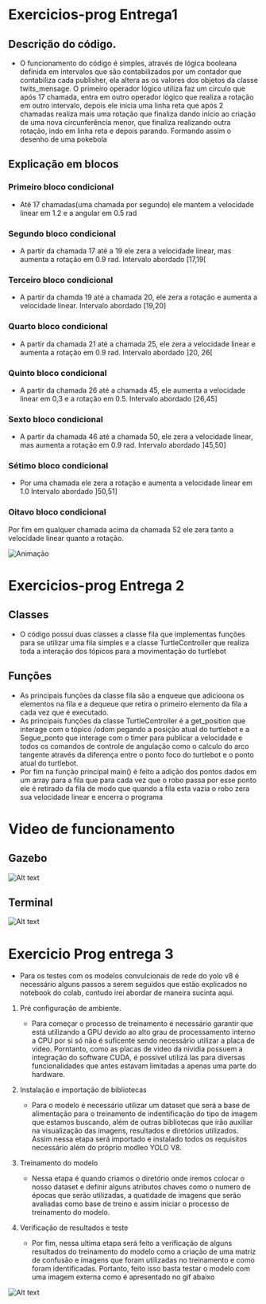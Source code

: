 # Exercicios-prog Entrega1

## Descrição do código.

- O funcionamento do código é simples, através de lógica booleana definida em intervalos que são contabilizados por um contador que contabiliza cada publisher, ela altera as os valores dos objetos da classe twits_mensage. O primeiro operador lógico utiliza faz um circulo que após 17 chamada, entra em outro operador lógico que realiza a rotação em outro intervalo, depois ele inicia uma linha reta que após 2 chamadas realiza mais uma rotação que finaliza dando inicio ao criação de uma nova circunferência menor, que finaliza realizando outra rotação, indo em linha reta e depois parando. Formando assim o desenho de uma pokebola

## Explicação em blocos

### Primeiro bloco condicional

- Até 17 chamadas(uma chamada por segundo) ele mantem a velocidade linear em 1.2 e a angular em 0.5 rad

### Segundo bloco condicional

- A partir da chamada 17 até a 19 ele zera a velocidade linear, mas aumenta a rotação em 0.9 rad. Intervalo abordado [17,19[

### Terceiro bloco condicional

- A partir da chamda 19 até a chamada 20, ele zera a rotação e aumenta a velocidade linear. Intervalo abordado [19,20]

### Quarto bloco condicional

- A partir da chamada 21 até a chamada 25, ele zera a velocidade linear e aumenta a rotação em 0.9 rad. Intervalo abordado ]20, 26[

### Quinto bloco condicional

- A partir da chamada 26 até a chamada 45, ele aumenta a velocidade linear em 0,3 e a rotação em 0.5. Intervalo abordado [26,45]

### Sexto bloco condicional

- A partir da chamada 46 até a chamada 50, ele zera a velocidade linear, mas aumenta a rotação em 0.9 rad. Intervalo abordado ]45,50]

### Sétimo bloco condicional

- Por uma chamada ele zera a rotação e aumenta a velocidade linear em 1.0 Intervalo abordado ]50,51]

### Oitavo bloco condicional

Por fim em qualquer chamada acima da chamada 52 ele zera tanto a velocidade linear quanto a rotação.

![Animação](https://user-images.githubusercontent.com/99265654/234142377-d7bd4aad-80ee-4bb2-8415-2b664b177ee2.gif)

# Exercicios-prog Entrega 2

## Classes

- O código possui duas classes a classe fila que implementas funções para se utilizar uma fila simples e a classe TurtleController que realiza toda a interação dos tópicos para a movimentação do turtlebot

## Funções

- As principais funções da classe fila são a enqueue que adicioona os elementos na fila e a dequeue que retira o primeiro elemento da fila a cada vez que é executado.
- As principais funções da classe TurtleController é a get_position que interage com o tópico /odom pegando a posição atual do turtlebot e a Segue_ponto que interage com o timer para publicar a velocidade e todos os comandos de controle de angulação como o calculo do arco tangente através da diferença entre o ponto foco do turtlebot e o ponto atual do turtlebot.
- Por fim na função principal main() é feito a adição dos pontos dados em um array para a fila que para cada vez que o robo passa por esse ponto ele é retirado da fila de modo que quando a fila esta vazia o robo zera sua velocidade linear e encerra o programa

# Video de funcionamento

## Gazebo

![Alt text](Videos/Anima%C3%A7%C3%A3o.gif)

## Terminal

![Alt text](Videos/turtlebot.gif)

# Exercicio Prog entrega 3

- Para os testes com os modelos convulcionais de rede do yolo v8 é necessário alguns passos a serem seguidos que estão explicados no notebook do colab, contudo irei abordar de maneira sucinta aqui.

1. Pré configuração de ambiente.

   - Para começar o processo de treinamento é necessário garantir que está utilizando a GPU devido ao alto grau de processamento interno a CPU por si só não é suficente sendo necessário utilizar a placa de video. Porntanto, como as placas de video da nividia possuem a integração do software CUDA, é possivel utilizá las para diversas funcionalidades que antes estavam limitadas a apenas uma parte do hardware.

2. Instalação e importação de bibliotecas

   - Para o modelo é necessário utilizar um dataset que será a base de alimentação para o treinamento de indentificação do tipo de imagem que estamos buscando, além de outras bibliotecas que irão auxiliar na visualização das imagens, resultados e diretórios utilizados. Assim nessa etapa será importado e instalado todos os requisitos necessário além do próprio modleo YOLO V8.

3. Treinamento do modelo

   - Nessa etapa é quando criamos o diretório onde iremos colocar o nosso dataset e definir alguns atributos chaves como o numero de épocas que serão utilizadas, a quatidade de imagens que serão avaliadas como base de treino e assim iniciar o processo de treinamento do modelo.

4. Verificação de resultados e teste
   - Por fim, nessa ultima etapa será feito a verificação de alguns resultados do treinamento do modelo como a criação de uma matriz de confusão e imagens que foram utilizadas no treinamento e como foram identificadas. Portanto, feito isso basta testar o modelo com uma imagem externa como é apresentado no gif abaixo

![Alt text](Videos/predictracha.gif)
